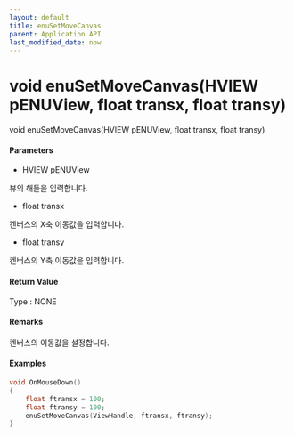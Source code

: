 ```yaml
---
layout: default
title: enuSetMoveCanvas
parent: Application API
last_modified_date: now
---
```

# void enuSetMoveCanvas\(HVIEW pENUView, float transx, float transy\)

void enuSetMoveCanvas\(HVIEW pENUView, float transx, float transy\)

#### Parameters

* HVIEW pENUView

뷰의 해들을 입력합니다.

* float transx

켄버스의 X축 이동값을 입력합니다.

* float transy

켄버스의 Y축 이동값을 입력합니다.

#### Return Value

Type : NONE



#### Remarks

켄버스의 이동값을 설정합니다. 

#### Examples

```cpp
void OnMouseDown()
{
    float ftransx = 100;
    float ftransy = 100;
    enuSetMoveCanvas(ViewHandle, ftransx, ftransy);
}
```



